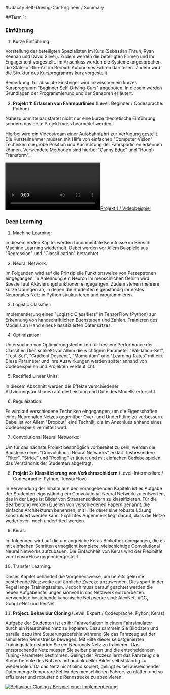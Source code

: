 #Udacity Self-Driving-Car Engineer / Summary

##Term 1:

### Einführung

1. Kurze Einführung.

Vorstellung der beteiligten Spezialisten im Kurs (Sebastian Thrun, Ryan Keenan und David Silver).
Zudem werden die beteiligten Firmen und Ihr Engagement vorgestellt.
Im Anschluss werden die Systeme angesprochen, die State-of-the-Art im Bereich Autonomes Fahren darstellen. 
Zudem wird die Struktur des Kursprogramms kurz vorgestellt.

Bemerkung: für absolute Einsteiger wird inzwischen ein kurzes Kursprogramm "Beginner Self-Driving-Cars" angeboten.
In diesem werden Grundlagen der Programmierung und der Sensoren erläutert.

2. <b>Projekt 1: Erfassen von Fahrspurlinien</b> (Level: Beginner / Codesprache: Python)

Nahezu unmittelbar startet nicht nur eine kurze theoretische Einführung, sondern das erste Projekt muss bearbeitet werden.

Hierbei wird ein Videostream einer Autobahnfahrt zur Verfügung gestellt. 
Die Kursteilnehmer müssen mit Hilfe von einfachen "Computer Vision" Techniken die grobe Position und Ausrichtung der Fahrspurlinien erkennen können.
Verwendete Methoden sind hierbei "Canny Edge" und "Hough Transform".

[![Projekt 1 / Videobeispiel](./media/white.mp4)](./media/white.mp4)


### Deep Learning

1. Machine Learning:

In diesem ersten Kapitel werden fundamentale Kenntnisse im Bereich Machine Learning wiederholt.
Dabei werden vor Allem Beispiele aus "Regression" und "Classification" betrachtet.

2. Neural Network:

Im Folgenden wird auf die Prinzipielle Funktionsweise von Perzeptronen eingegangen.
In Anlehnung ein Neuron im menschlichen Gehirn wird Speziell auf Aktivierungsfunktionen eingegangen.
Zudem stehen mehrere kurze Übungen an, in denen die Studenten eigenständig ihr erstes Neuronales Netz in Python strukturieren und programmieren.

3. Logistic Classifier:

Implementierung eines "Logistic Classifiers" in TensorFlow (Python) zur Erkennung von handschriftlichen Buchstaben und Zahlen.
Trainieren des Modells an Hand eines klassifizierten Datensatzes.

4. Optimization:

Untersuchen von Optimierungstechniken für bessere Performance der Classifier.
Dies schließt vor Allem die wichtigem Parameter "Validation-Set", "Test-Set", "Gradient Descent", "Momentum" und "Learning-Rates" mit ein.
Diese Parameter und ihre Auswirkungen werden später anhand von Codebeispielen und Projekten verdeutlicht.

5. Rectified Linear Units:

In diesem Abschnitt werden die Effekte verschiedener Aktvierungsfunktionen auf die Leistung und Güte des Modells erforscht.

6. Regulaization:

Es wird auf verschiedene Techniken eingegangen, um die Eigenschaften eines Neuronalen Netzes gegenüber Over- und Underfitting zu verbessern.
Dabei ist vor Allem "Dropout" eine Technik, die im Anschluss anhand eines Codebeispiels vermittelt wird.

7. Convolutional Neural Networks:

Um für das nächste Projekt bestmöglich vorbereitet zu sein, werden die Bausteine eines "Convolutional Neural Networks" erklärt.
Insbesondere "Filter", "Stride" und "Pooling" erläutert und mit einfachen Codebeispielen das Verständnis der Studenten abgefragt.

8. <b>Projekt 2: Klassifizierung von Verkehrsschildern</b> (Level: Intermediate / Codesprache: Python, TensorFlow)

In Verwendung der Inhalte aus den vorangehenden Kapiteln ist es Aufgabe der Studenten eigenständig ein Convolutional Neural Network zu entwerfen, das in der Lage ist Bilder von Strassenschildern zu klassifizieren.
Für die Bearbeitung werden Quellen von verschiedenen Papern genannt, die einfache Architekturen benennen, mit Hilfe derer eine robuste Lösung konstrukiert werden kann.
Explizites Augenmerk liegt darauf, dass die Netze weder over- noch underfitted werden.

9. Keras:

Im folgenden wird auf die umfangreiche Keras Bibliothek einegangen, die es mit einfachen Schritten ermöglicht komplexe, vielschichtige Convolutional Neural Networks aufzubauen.
Die Einfachheit von Keras wird der Flexibiltät von TensorFlow gegenübergestellt.

10. Transfer Learning:

Dieses Kapitel behandelt die Vorgehensweise, um bereits gelernte bestehende Netzwerke auf ähnliche Zwecke anzuwenden. 
Dies spart in der Regel lange Trainingszeiten. Jedoch muss darauf geachtet werden die neuen Aufgabenstellungen sinnvoll in das Netzwerk einzuarbeiten.
Verwendete bestehende kanonische Netzwerke sind: AlexNet, VGG, GoogLeNet und ResNet.

11. <b>Project: Behaviour Cloning </b> (Level: Expert / Codesprache: Pyhon, Keras)

Aufgabe der Studenten ist es ihr Fahrverhalten in einem Fahrsimulator durch ein Neuronales Netz zu kopieren. 
Dazu sammeln Sie Bilddaten und parallel dazu ihre Steuerungsbefehle während Sie das Fahrzeug auf der simulierten Rennstrecke bewegen. 
Mit Hilfe dieser selbstgenierten Trainingsdaten starten Sie ein Neuronals Netz zu trainieren.
Das entsprechende Netz müssen Sie selber planen und die entscheidenden Tuning-Parameter bestimmen.
Gelingt der Prozess lernt das Fahrzeug die Steuerbefehle des Nutzers anhand aktueller Bilder selbstständig zu wiederholen.
Da das Netz nicht blind kopiert, gelingt es bei ausreichender Datenmenge temporäre Fehler des menschlichen Fahrers zu glätten und so effizienter und robuster die Rennstrecke zu absolvieren.

[![Behaviour Cloning / Beispiel einer Implementierung](https://github.com/ByteShaker/behaviour_cloning)](https://github.com/ByteShaker/behaviour_cloning)